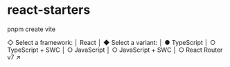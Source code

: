 # react-starters

pnpm create vite

◇  Select a framework:
│  React
│
◆  Select a variant:
│  ● TypeScript
│  ○ TypeScript + SWC
│  ○ JavaScript
│  ○ JavaScript + SWC
│  ○ React Router v7 ↗
